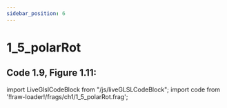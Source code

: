 ```yaml
---
sidebar_position: 6
---
```


# 1_5_polarRot
## Code 1.9, Figure 1.11: 

import LiveGlslCodeBlock from "/js/liveGLSLCodeBlock";
import code from '!!raw-loader!/frags/ch1/1_5_polarRot.frag';

<LiveGlslCodeBlock fragName='1_5_polarRot.frag' fragCode={code} />
